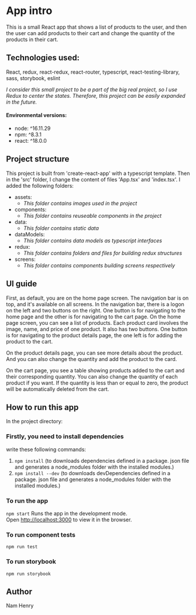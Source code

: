 # App intro

This is a small React app that shows a list of products to the user, and then the user can add products to their cart and change the quantity of the products in their cart. 

## Technologies used: 

React, redux, react-redux, react-router, typescript, react-testing-library, sass, storybook, eslint


*I consider this small project to be a part of the big real project, so I use Redux to center the states. Therefore, this project can be easily expanded in the future.*
#### Environmental versions: 
- node: ^16.11.29
- npm: ^8.3.1
- react: ^18.0.0

## Project structure 
This project is built from 'create-react-app' with a typescript template.
Then in the 'src' folder, I change the content of files 'App.tsx' and 'index.tsx'. I added the following folders:
+ assets:
  - *This folder contains images used in the project*
+ components:
  - *This folder contains reuseable components in the project*
+ data:
  - *This folder contains static data*
+ dataModels:
  - *This folder contains data models as typescript interfaces*
+ redux:
  - *This folder contains folders and files for building redux structures*
+ screens:
  - *This folder contains components building screens respectively*

## UI guide
First, as default, you are on the home page screen. The navigation bar is on top, and it's available on all screens. In the navigation bar, there is a logon on the left and two buttons on the right. One button is for navigating to the home page and the other is for navigating to the cart page. On the home page screen, you can see a list of products. Each product card involves the image, name, and price of one product. It also has two buttons. One button is for navigating to the product details page, the one left is for adding the product to the cart.

On the product details page, you can see more details about the product. And you can also change the quantity and add the product to the card.

On the cart page, you see a table showing products added to the cart and their corresponding quantity. You can also change the quantity of each product if you want. If the quantity is less than or equal to zero, the product will be automatically deleted from the cart.

## How to run this app

In the project directory:

### Firstly, you need to install dependencies
write these following commands:
1. `npm install` 
(to downloads dependencies defined in a package. json file and generates a node_modules folder with the installed modules.)
2. `npm install --dev` 
(to downloads devDependencies defined in a package. json file and generates a node_modules folder with the installed modules.)

### To run the app
`npm start`
Runs the app in the development mode.\
Open [http://localhost:3000](http://localhost:3000) to view it in the browser.

### To run component tests
`npm run test`

### To run storybook
`npm run storybook`

## Author
Nam Henry
